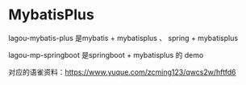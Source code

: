 # MybatisPlus
lagou-mybatis-plus
是mybatis + mybatisplus 、 spring + mybatisplus

lagou-mp-springboot
是springboot + mybatisplus 的 demo

对应的语雀资料：https://www.yuque.com/zcming123/qwcs2w/hftfd6
